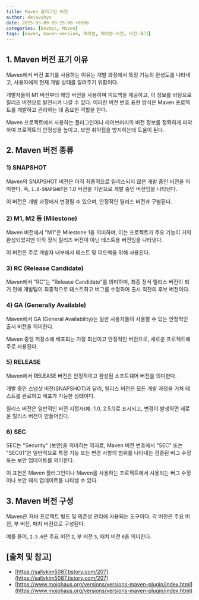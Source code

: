 ```yaml
---
title: Maven 플러그인 버전
author: dejavuhyo
date: 2025-05-09 09:25:00 +0900
categories: [DevOps, Maven]
tags: [maven, maven-version, 메이븐, 메이븐-버전, 버전-표기]
---
```


## 1. Maven 버전 표기 이유
Maven에서 버전 표기를 사용하는 이유는 개발 과정에서 특정 기능의 완성도를 나타내고, 사용자에게 현재 개발 상태를 알려주기 위함이다.

개발자들이 M1 버전부터 해당 버전을 사용하며 피드백을 제공하고, 이 정보를 바탕으로 릴리즈 버전으로 발전시켜 나갈 수 있다. 이러한 버전 번호 표현 방식은 Maven 프로젝트를 개발하고 관리하는 데 중요한 역할을 한다.

Maven 프로젝트에서 사용하는 플러그인이나 라이브러리의 버전 정보를 정확하게 파악하여 프로젝트의 안정성을 높이고, 보안 취약점을 방지하는데 도움이 된다.

## 2. Maven 버전 종류

### 1) SNAPSHOT
Maven의 SNAPSHOT 버전은 아직 최종적으로 릴리스되지 않은 개발 중인 버전을 의미한다. 즉, `1.0-SNAPSHOT`은 1.0 버전을 기반으로 개발 중인 버전임을 나타낸다.

이 버전은 개발 과정에서 변경될 수 있으며, 안정적인 릴리스 버전과 구별된다.

### 2) M1, M2 등 (Milestone)
Maven 버전에서 "M1"은 Milestone 1을 의미하며, 이는 프로젝트가 주요 기능이 거의 완성되었지만 아직 정식 릴리즈 버전이 아닌 테스트용 버전임을 나타낸다.

이 버전은 주로 개발자 내부에서 테스트 및 피드백을 위해 사용된다.

### 3) RC (Release Candidate)
Maven에서 "RC"는 "Release Candidate"를 의미하며, 최종 정식 릴리스 버전이 되기 전에 개발팀이 최종적으로 테스트하고 버그를 수정하여 출시 직전의 후보 버전이다.

### 4) GA (Generally Available)
Maven에서 GA (General Availability)는 일반 사용자들이 사용할 수 있는 안정적인 출시 버전을 의미한다.

Maven 중앙 저장소에 배포되는 가장 최신이고 안정적인 버전으로, 새로운 프로젝트에 주로 사용된다.

### 5) RELEASE
Maven에서 RELEASE 버전은 안정적이고 완성된 소프트웨어 버전을 의미한다.

개발 중인 스냅샷 버전(SNAPSHOT)과 달리, 릴리스 버전은 모든 개발 과정을 거쳐 테스트를 완료하고 배포가 가능한 상태이다.

릴리스 버전은 일반적인 버전 지정자(예: 1.0, 2.5.1)로 표시되고, 변경이 발생하면 새로운 릴리스 버전이 만들어진다.

### 6) SEC
SEC는 "Security" (보안)을 의미하는 약자로, Maven 버전 번호에서 "SEC" 또는 "SEC01"은 일반적으로 특정 기능 또는 변경 사항의 범위를 나타내는 검증된 버그 수정 또는 보안 업데이트를 의미한다.

이 표현은 Maven 플러그인이나 Maven을 사용하는 프로젝트에서 사용되는 버그 수정이나 보안 패치 업데이트를 나타낼 수 있다.

## 3. Maven 버전 구성
Maven은 자바 프로젝트 빌드 및 의존성 관리에 사용되는 도구이다. 각 버전은 주요 버전, 부 버전, 패치 버전으로 구성된다.

예를 들어, `2.5.6`은 주요 버전 `2`, 부 버전 `5`, 패치 버전 `6`을 의미한다.

## [출처 및 참고]
* [https://sallykim5087.tistory.com/207](https://sallykim5087.tistory.com/207)
* [https://www.mojohaus.org/versions/versions-maven-plugin/index.html](https://www.mojohaus.org/versions/versions-maven-plugin/index.html)
